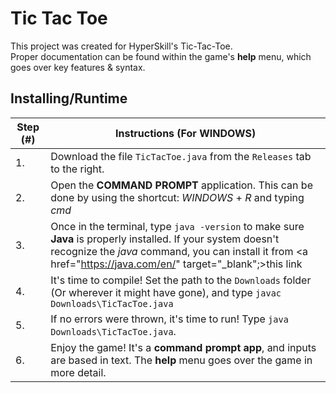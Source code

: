 # Tic Tac Toe
This project was created for HyperSkill's Tic-Tac-Toe.  
Proper documentation can be found within the game's **help** menu, which goes over key features & syntax.

## Installing/Runtime

| Step (#) | Instructions (For WINDOWS)                                                                                                                                                                                                            |
|----------|---------------------------------------------------------------------------------------------------------------------------------------------------------------------------------------------------------------------------------------|
| 1.       | Download the file ` TicTacToe.java ` from the ` Releases ` tab to the right.                                                                                                                                                          |
| 2.       | Open the **COMMAND PROMPT** application. This can be done by using the shortcut: _WINDOWS_ + _R_ and typing _cmd_                                                                                                                     |
| 3.       | Once in the terminal, type ` java -version ` to make sure **Java** is properly installed. If your system doesn't recognize the _java_ command, you can install  it from <a href="https://java.com/en/" target="_blank";>this link</a> |
| 4.       | It's time to compile! Set the path to the ` Downloads ` folder (Or wherever it might have gone), and type ` javac Downloads\TicTacToe.java `                                                                                          |
| 5.       | If no errors were thrown, it's time to run! Type ` java Downloads\TicTacToe.java `.                                                                                                                                                   |
| 6.       | Enjoy the game! It's a **command prompt app**, and inputs are based in text. The **help** menu goes over the game in more detail.                                                                                                     |

